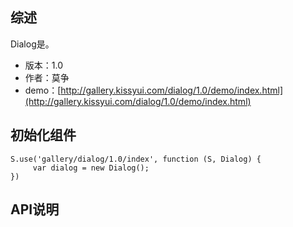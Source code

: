 ## 综述

Dialog是。

* 版本：1.0
* 作者：莫争
* demo：[http://gallery.kissyui.com/dialog/1.0/demo/index.html](http://gallery.kissyui.com/dialog/1.0/demo/index.html)

## 初始化组件
		
    S.use('gallery/dialog/1.0/index', function (S, Dialog) {
         var dialog = new Dialog();
    })
	
	

## API说明
